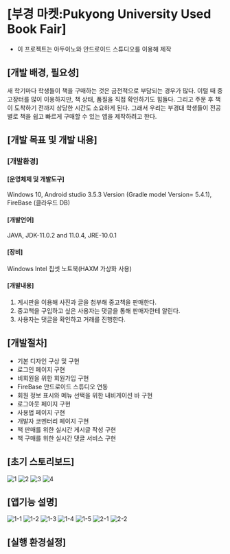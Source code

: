 # [부경 마켓:Pukyong University Used Book Fair]

* 이 프로젝트는 아두이노와 안드로이드 스튜디오를 이용해 제작

## [개발 배경, 필요성]

 새 학기마다 학생들이 책을 구매하는 것은 금전적으로 부담되는 경우가 많다. 이럴 때 중고장터를 많이 이용하지만, 책 상태, 품질을 직접 확인하기도 힘들다. 그리고 주문 후 책이 도착하기 전까지 상당한 시간도 소요하게 된다. 그래서 우리는 부경대 학생들이 전공별로 책을 쉽고 빠르게 구매할 수 있는 앱을 제작하려고 한다. 

## [개발 목표 및 개발 내용]

### [개발환경]

#### [운영체제 및 개발도구]
Windows 10, Android studio 3.5.3 Version (Gradle model Version= 5.4.1), FireBase (클라우드 DB)
#### [개발언어]
JAVA, JDK-11.0.2 and 11.0.4, JRE-10.0.1
#### [장비]
Windows Intel 칩셋 노트북(HAXM 가상화 사용)
#### [개발내용]
1. 게시판을 이용해 사진과 글을 첨부해 중고책을 판매한다.
2. 중고책을 구입하고 싶은 사용자는 댓글을 통해 판매자한테 알린다.
3. 사용자는 댓글을 확인하고 거래를 진행한다.

## [개발절차]

- 기본 디자인 구상 및 구현
 - 로그인 페이지 구현
 - 비회원을 위한 회원가입 구현
 - FireBase 안드로이드 스튜디오 연동
 - 회원 정보 표시와 메뉴 선택을 위한 내비게이션 바 구현
 - 로그아웃 페이지 구현
 - 사용법 페이지 구현
 - 개발자 코멘터리 페이지 구현
 - 책 판매를 위한 실시간 게시글 작성 구현
 - 책 구매를 위한 실시간 댓글 서비스 구현

## [초기 스토리보드]
![1](https://user-images.githubusercontent.com/48741014/76330791-a02be500-6331-11ea-9af1-d70ffeb3831e.PNG)
![2](https://user-images.githubusercontent.com/48741014/76330794-a0c47b80-6331-11ea-8a01-25a84257b5d1.PNG)
![3](https://user-images.githubusercontent.com/48741014/76330798-a1f5a880-6331-11ea-892c-db19045813bd.PNG)
![4](https://user-images.githubusercontent.com/48741014/76330785-9dc98b00-6331-11ea-9e99-65985f589ad6.PNG)

## [앱기능 설명]
![1-1](https://user-images.githubusercontent.com/48741014/76330939-c9e50c00-6331-11ea-9c18-f78c646c134f.PNG)
![1-2](https://user-images.githubusercontent.com/48741014/76330942-ca7da280-6331-11ea-8b26-fbca1da02b02.PNG)
![1-3](https://user-images.githubusercontent.com/48741014/76330947-cbaecf80-6331-11ea-9153-7a4042d5d436.PNG)
![1-4](https://user-images.githubusercontent.com/48741014/76330948-ccdffc80-6331-11ea-9230-aaa328609607.PNG)
![1-5](https://user-images.githubusercontent.com/48741014/76330933-c81b4880-6331-11ea-9754-4c9b71583d00.PNG)
![2-1](https://user-images.githubusercontent.com/48741014/76331058-f436c980-6331-11ea-9f3b-247f234c1d69.PNG)
![2-2](https://user-images.githubusercontent.com/48741014/76331061-f6992380-6331-11ea-8ccd-04bd89fbe358.PNG)

## [실행 환경설정]
